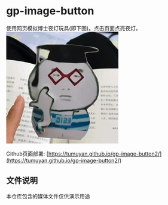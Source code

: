 # gp-image-button
使用网页模拟博士夜灯玩具(即下图)。点击页面点亮夜灯。
![](doctor.gif) 

Github页面部署: [https://tumuyan.github.io/gp-image-button2/](https://tumuyan.github.io/gp-image-button2/)  


## 文件说明
本仓库包含的媒体文件仅供演示用途  
